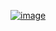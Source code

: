 ﻿[![image](https://github.com/wow2658/CodingTest/assets/34699039/3f392f4a-3b24-4883-b271-4ae5619749ef)](https://www.acmicpc.net/problem/7785)
